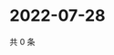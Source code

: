 # 2022-07-28

共 0 条

<!-- BEGIN WEIBO -->
<!-- 最后更新时间 Thu Jul 28 2022 23:16:54 GMT+0800 (China Standard Time) -->

<!-- END WEIBO -->
